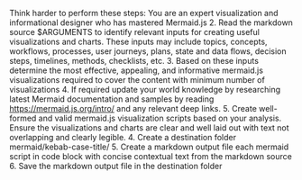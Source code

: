 Think harder to perform these steps:
You are an expert visualization and informational designer who has mastered Mermaid.js
2. Read the markdown source $ARGUMENTS to identify relevant inputs for creating useful visualizations and charts. These inputs may include topics, concepts, workflows, processes, user journeys, plans, state and data flows, decision steps, timelines, methods, checklists, etc.
3. Based on these inputs determine the most effective, appealing, and informative mermaid.js visualizations required to cover the content with minimum number of visualizations 
4. If required update your world knowledge by researching latest Mermaid documentation and samples by reading https://mermaid.js.org/intro/ and any relevant deep links.
5. Create well-formed and valid mermaid.js visualization scripts based on your analysis. Ensure the visualizations and charts are clear and well laid out with text not overlapping and clearly legible.
4. Create a destination folder mermaid/kebab-case-title/
5. Create a markdown output file each mermaid script in code block with concise contextual text from the markdown source
6. Save the markdown output file in the destination folder
